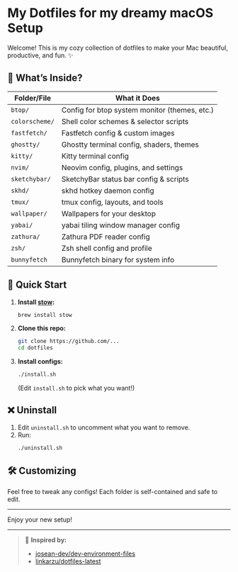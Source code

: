 # My Dotfiles for my dreamy macOS Setup

Welcome! This is my cozy collection of dotfiles to make your Mac beautiful, productive, and fun. ✨

## 📁 What’s Inside?

| Folder/File   | What it Does                                  |
|--------------|-----------------------------------------------|
| `btop/`      | Config for btop system monitor (themes, etc.)  |
| `colorscheme/`| Shell color schemes & selector scripts         |
| `fastfetch/` | Fastfetch config & custom images               |
| `ghostty/`   | Ghostty terminal config, shaders, themes       |
| `kitty/`     | Kitty terminal config                          |
| `nvim/`      | Neovim config, plugins, and settings           |
| `sketchybar/`| SketchyBar status bar config & scripts         |
| `skhd/`      | skhd hotkey daemon config                      |
| `tmux/`      | tmux config, layouts, and tools                |
| `wallpaper/` | Wallpapers for your desktop                    |
| `yabai/`     | yabai tiling window manager config             |
| `zathura/`   | Zathura PDF reader config                      |
| `zsh/`       | Zsh shell config and profile                   |
| `bunnyfetch` | Bunnyfetch binary for system info              |

## 🚀 Quick Start

1. **Install [stow](https://www.gnu.org/software/stow/):**
   ```sh
   brew install stow
   ```
2. **Clone this repo:**
   ```sh
   git clone https://github.com/...
   cd dotfiles
   ```
3. **Install configs:**
   ```sh
   ./install.sh
   ```
   (Edit `install.sh` to pick what you want!)

## ❌ Uninstall

1. Edit `uninstall.sh` to uncomment what you want to remove.
2. Run:
   ```sh
   ./uninstall.sh
   ```

## 🛠️ Customizing
Feel free to tweak any configs! Each folder is self-contained and safe to edit.

---

Enjoy your new setup!

---

> 🦄 **Inspired by:**
> - [josean-dev/dev-environment-files](https://github.com/josean-dev/dev-environment-files)
> - [linkarzu/dotfiles-latest](https://github.com/linkarzu/dotfiles-latest)
